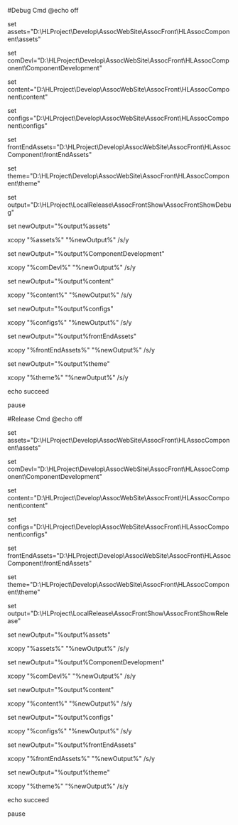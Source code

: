 #Debug Cmd
@echo off

set assets="D:\HLProject\Develop\AssocWebSite\AssocFront\HLAssocComponent\assets"

set comDevl="D:\HLProject\Develop\AssocWebSite\AssocFront\HLAssocComponent\ComponentDevelopment"

set content="D:\HLProject\Develop\AssocWebSite\AssocFront\HLAssocComponent\content"

set configs="D:\HLProject\Develop\AssocWebSite\AssocFront\HLAssocComponent\configs"

set frontEndAssets="D:\HLProject\Develop\AssocWebSite\AssocFront\HLAssocComponent\frontEndAssets"

set theme="D:\HLProject\Develop\AssocWebSite\AssocFront\HLAssocComponent\theme"

set output="D:\HLProject\LocalRelease\AssocFrontShow\AssocFrontShowDebug\"

set newOutput="%output%assets\"

xcopy "%assets%" "%newOutput%" /s/y

set newOutput="%output%ComponentDevelopment\"

xcopy "%comDevl%" "%newOutput%" /s/y

set newOutput="%output%content\"

xcopy "%content%" "%newOutput%" /s/y

set newOutput="%output%configs\"

xcopy "%configs%" "%newOutput%" /s/y

set newOutput="%output%frontEndAssets\"

xcopy "%frontEndAssets%" "%newOutput%" /s/y

set newOutput="%output%theme\"

xcopy "%theme%" "%newOutput%" /s/y

echo succeed

pause


#Release Cmd
@echo off

set assets="D:\HLProject\Develop\AssocWebSite\AssocFront\HLAssocComponent\assets"

set comDevl="D:\HLProject\Develop\AssocWebSite\AssocFront\HLAssocComponent\ComponentDevelopment"

set content="D:\HLProject\Develop\AssocWebSite\AssocFront\HLAssocComponent\content"

set configs="D:\HLProject\Develop\AssocWebSite\AssocFront\HLAssocComponent\configs"

set frontEndAssets="D:\HLProject\Develop\AssocWebSite\AssocFront\HLAssocComponent\frontEndAssets"

set theme="D:\HLProject\Develop\AssocWebSite\AssocFront\HLAssocComponent\theme"

set output="D:\HLProject\LocalRelease\AssocFrontShow\AssocFrontShowRelease\"

set newOutput="%output%assets\"

xcopy "%assets%" "%newOutput%" /s/y

set newOutput="%output%ComponentDevelopment\"

xcopy "%comDevl%" "%newOutput%" /s/y

set newOutput="%output%content\"

xcopy "%content%" "%newOutput%" /s/y

set newOutput="%output%configs\"

xcopy "%configs%" "%newOutput%" /s/y

set newOutput="%output%frontEndAssets\"

xcopy "%frontEndAssets%" "%newOutput%" /s/y

set newOutput="%output%theme\"

xcopy "%theme%" "%newOutput%" /s/y

echo succeed

pause


